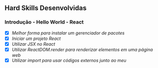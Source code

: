 ## Hard Skills Desenvolvidas

### Introdução - Hello World - React

- [X] _Melhor forma para instalar um gerenciador de pacotes_
- [X] _Iniciar um projeto React_
- [X] _Utilizar JSX no React_
- [X] _Utilizar ReactDOM.render para renderizar elementos em uma página web_
- [X] _Utilizar import para usar códigos externos junto ao meu_
